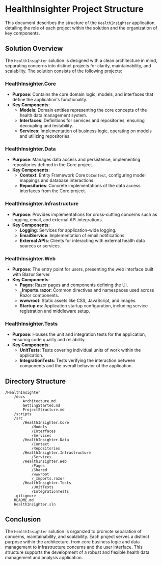# HealthInsighter Project Structure

This document describes the structure of the `HealthInsighter` application, detailing the role of each project within the solution and the organization of key components.

## Solution Overview

The `HealthInsighter` solution is designed with a clean architecture in mind, separating concerns into distinct projects for clarity, maintainability, and scalability. The solution consists of the following projects:

### HealthInsighter.Core

- **Purpose**: Contains the core domain logic, models, and interfaces that define the application's functionality.
- **Key Components**:
  - **Models**: Domain entities representing the core concepts of the health data management system.
  - **Interfaces**: Definitions for services and repositories, ensuring decoupling and testability.
  - **Services**: Implementation of business logic, operating on models and utilizing repositories.

### HealthInsighter.Data

- **Purpose**: Manages data access and persistence, implementing repositories defined in the Core project.
- **Key Components**:
  - **Context**: Entity Framework Core `DbContext`, configuring model mappings and database interactions.
  - **Repositories**: Concrete implementations of the data access interfaces from the Core project.

### HealthInsighter.Infrastructure

- **Purpose**: Provides implementations for cross-cutting concerns such as logging, email, and external API integrations.
- **Key Components**:
  - **Logging**: Services for application-wide logging.
  - **EmailService**: Implementation of email notifications.
  - **External APIs**: Clients for interacting with external health data sources or services.

### HealthInsighter.Web

- **Purpose**: The entry point for users, presenting the web interface built with Blazor Server.
- **Key Components**:
  - **Pages**: Razor pages and components defining the UI.
  - **_Imports.razor**: Common directives and namespaces used across Razor components.
  - **wwwroot**: Static assets like CSS, JavaScript, and images.
  - **Startup.cs**: Application startup configuration, including service registration and middleware setup.

### HealthInsighter.Tests

- **Purpose**: Houses the unit and integration tests for the application, ensuring code quality and reliability.
- **Key Components**:
  - **UnitTests**: Tests covering individual units of work within the application.
  - **IntegrationTests**: Tests verifying the interaction between components and the overall behavior of the application.

## Directory Structure

```plaintext
/HealthInsighter
    /docs
        Architecture.md
        GettingStarted.md
        ProjectStructure.md
    /scripts
    /src
        /HealthInsighter.Core
            /Models
            /Interfaces
            /Services
        /HealthInsighter.Data
            /Context
            /Repositories
        /HealthInsighter.Infrastructure
            /Services
        /HealthInsighter.Web
            /Pages
            /Shared
            /wwwroot
            /_Imports.razor
        /HealthInsighter.Tests
            /UnitTests
            /IntegrationTests
    .gitignore
    README.md
    HealthInsighter.sln
```

## Conclusion

The `HealthInsighter` solution is organized to promote separation of concerns, maintainability, and scalability. Each project serves a distinct purpose within the architecture, from core business logic and data management to infrastructure concerns and the user interface. This structure supports the development of a robust and flexible health data management and analysis application.